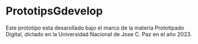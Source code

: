 # PrototipsGdevelop

Este prototipo esta desarollado bajo el marco de la materia Prototipado Digital, dictado en la Universidad Nacional de Jose C. Paz en el año 2023.